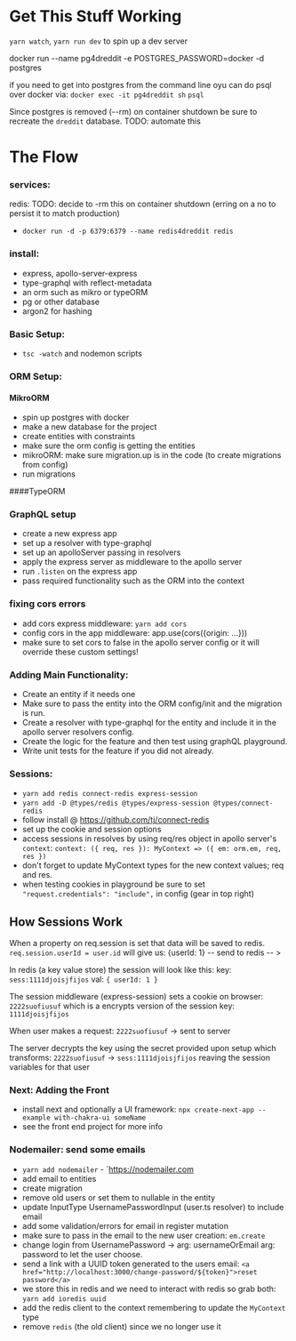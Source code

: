 # Get This Stuff Working

`yarn watch`, `yarn run dev` to spin up a dev server

docker run --name pg4dreddit -e POSTGRES_PASSWORD=docker -d postgres

if you need to get into postgres from the command line oyu can do psql over docker via:
`docker exec -it pg4dreddit sh`
`psql`

Since postgres is removed (--rm) on container shutdown be sure to recreate the `dreddit` database. TODO: automate this

# The Flow

### services:

redis: TODO: decide to -rm this on container shutdown (erring on a no to persist it to match production)

- `docker run -d -p 6379:6379 --name redis4dreddit redis`

### install:

- express, apollo-server-express
- type-graphql with reflect-metadata
- an orm such as mikro or typeORM
- pg or other database
- argon2 for hashing

### Basic Setup:

- `tsc -watch` and nodemon scripts

### ORM Setup:

#### MikroORM

- spin up postgres with docker
- make a new database for the project
- create entities with constraints
- make sure the orm config is getting the entities
- mikroORM: make sure migration.up is in the code (to create migrations from config)
- run migrations

####TypeORM

### GraphQL setup

- create a new express app
- set up a resolver with type-graphql
- set up an apolloServer passing in resolvers
- apply the express server as middleware to the apollo server
- run `.listen` on the express app
- pass required functionality such as the ORM into the context

### fixing cors errors

- add cors express middleware: `yarn add cors`
- config cors in the app middleware: app.use(cors({origin: ...}))
- make sure to set cors to false in the apollo server config or it will override these custom settings!

### Adding Main Functionality:

- Create an entity if it needs one
- Make sure to pass the entity into the ORM config/init and the migration is run.
- Create a resolver with type-graphql for the entity and include it in the apollo server resolvers config.
- Create the logic for the feature and then test using graphQL playground.
- Write unit tests for the feature if you did not already.

### Sessions:

- `yarn add redis connect-redis express-session`
- `yarn add -D @types/redis @types/express-session @types/connect-redis`
- follow install @ https://github.com/tj/connect-redis
- set up the cookie and session options
- access sessions in resolves by using req/res object in apollo server's `context`:
  `context: ({ req, res }): MyContext => ({ em: orm.em, req, res })`
- don't forget to update MyContext types for the new context values; req and res.
- when testing cookies in playground be sure to set `"request.credentials": "include",` in config (gear in top right)

## How Sessions Work

When a property on req.session is set that data will be saved to redis.
`req.session.userId = user.id`
will give us:
{userId: 1} -- send to redis -- >

In redis (a key value store) the session will look like this:
key: `sess:1111djoisjfijos` val: `{ userId: 1 }`

The session middleware (express-session) sets a cookie on browser: `2222suofiusuf` which is a encrypts version of the session key: `1111djoisjfijos`

When user makes a request: `2222suofiusuf` -> sent to server

The server decrypts the key using the secret provided upon setup which transforms:
`2222suofiusuf` -> `sess:1111djoisjfijos` reaving the session variables for that user

### Next: Adding the Front

- install next and optionally a UI framework: `npx create-next-app --example with-chakra-ui someName`
- see the front end project for more info

### Nodemailer: send some emails

- `yarn add nodemailer` - `https://nodemailer.com
- add email to entities
- create migration
- remove old users or set them to nullable in the entity
- update InputType UsernamePasswordInput (user.ts resolver) to include email
- add some validation/errors for email in register mutation
- make sure to pass in the email to the new user creation: `em.create`
- change login from UsernamePassword -> arg: usernameOrEmail arg: password to let the user choose.
- send a link with a UUID token generated to the users email: `<a href="http://localhost:3000/change-password/${token}">reset password</a>`
- we store this in redis and we need to interact with redis so grab both: `yarn add ioredis uuid`
- add the redis client to the context remembering to update the `MyContext` type
- remove `redis` (the old client) since we no longer use it
